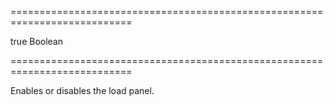 ===========================================================================
<!--default-->true<!--/default-->
<!--type-->Boolean<!--/type-->
===========================================================================

<!--shortDescription-->
Enables or disables the load panel.
<!--/shortDescription-->

<!--fullDescription-->

<!--/fullDescription-->